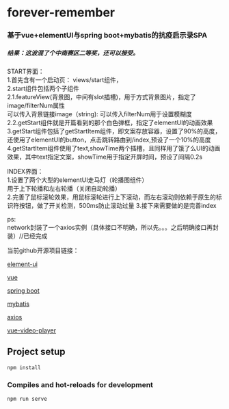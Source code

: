 # forever-remember 
### 基于vue+elementUI与spring boot+mybatis的抗疫启示录SPA
##### 结果：这波混了个中南赛区二等奖，还可以接受。

START界面：  
1.首先含有一个启动页： views/start组件，  
2.start组件包括两个子组件  
2.1.featureView(背景图，中间有slot插槽)，用于方式背景图片，指定了image/filterNum属性   
    可以传入背景链接image（string):
    可以传入filterNum用于设置模糊度  
2.2.getStart组件就是开篇看到的那个白色弹框，指定了elementUI的动画效果   
3.getStart组件包括了getStartItem组件，即文案存放容器，设置了90%的高度，还使用了elementUI的button，点击跳转路由到/index,预设了一个10%的高度   
4.getStartItem组件使用了text,showTime两个插槽，且同样用了饿了么UI的动画效果，其中text指定文案，showTime用于指定开屏时间，预设了间隔0.2s   

INDEX界面：   
1.设置了两个大型的elementUI走马灯（轮播图组件）  
用于上下轮播和左右轮播（关闭自动轮播）  
2.完善了鼠标滚轮效果，用鼠标滚轮进行上下滚动，而左右滚动则依赖于原生的标识符按钮，做了开关检测，500ms防止滚动过量
3.接下来需要做的是完善index  

ps:   
network封装了一个axios实例（具体接口不明确，所以先。。。之后明确接口再封装）//已经完成

当前github开源项目链接： 

<a href="https://github.com/elemefe">element-ui</a>   

<a href="https://github.com/vuejs/vue">vue</a>   

<a href="https://github.com/spring-projects/spring-boot">spring boot</a>   

<a href="https://github.com/mybatis/mybatis-3/tree/master/src/site">mybatis</a>   

<a href="https://github.com/axios/axios">axios</a>  

<a href="https://github.com/surmon-china/vue-video-player">vue-video-player</a>  

## Project setup
```
npm install
```

### Compiles and hot-reloads for development
```
npm run serve
```